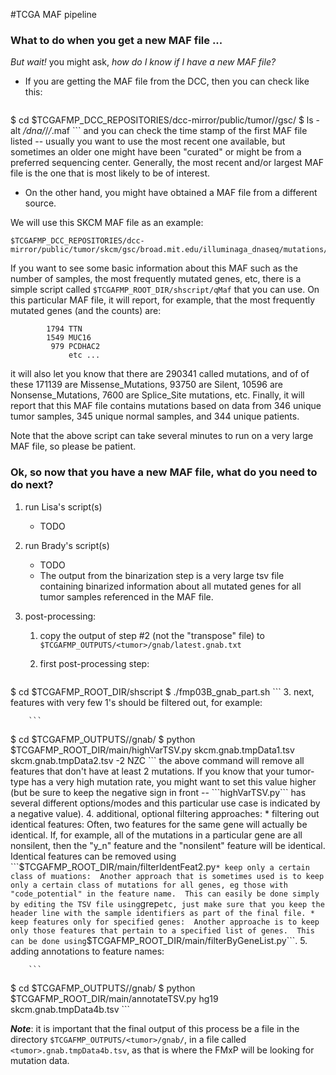 #TCGA MAF pipeline

### What to do when you get a new MAF file ...

*But wait!* you might ask, *how do I know if I have a new MAF file?*

- If you are getting the MAF file from the DCC, then you can check like this:

    ```
$ cd $TCGAFMP_DCC_REPOSITORIES/dcc-mirror/public/tumor/<tumor>/gsc/
$ ls -alt */*dna*/*/*/*.maf
    ```
and you can check the time stamp of the first MAF file listed -- usually you want to use the most recent one available, but sometimes an older one might have been "curated" or might be from a preferred sequencing center.
Generally, the most recent and/or largest MAF file is the one that is most likely to be of interest.

- On the other hand, you might have obtained a MAF file from a different
source.

We will use this SKCM MAF file as an example:
```
$TCGAFMP_DCC_REPOSITORIES/dcc-mirror/public/tumor/skcm/gsc/broad.mit.edu/illuminaga_dnaseq/mutations/broad.mit.edu_SKCM.IlluminaGA_DNASeq.Level_2.1.5.0/skcm_clean_pairs.aggregated.capture.tcga.uuid.somatic.maf
```

If you want to see some basic information about  this MAF such as the number of samples, the most frequently mutated genes, etc, there is a simple script called ```$TCGAFMP_ROOT_DIR/shscript/qMaf``` that you can use.  On this particular MAF file, it will report, for example, that the most frequently mutated genes (and the counts) are:

```
        1794 TTN
        1549 MUC16
         979 PCDHAC2
             etc ...
```
it will also let you know that there are 290341 called mutations, and of of these 171139 are Missense_Mutations, 93750 are Silent, 10596 are Nonsense_Mutations, 7600 are Splice_Site mutations, etc. Finally, it will
report that this MAF file contains mutations based on data from 346 unique 
tumor samples, 345 unique normal samples, and 344 unique patients.

Note that the above script can take several minutes to run on a very large
MAF file, so please be patient.

### Ok, so now that you have a new MAF file, what do you need to do next?

1. run Lisa's script(s)
	* TODO

2. run Brady's script(s)
	* TODO
	* The output from the binarization step is a very large tsv file containing binarized information about all mutated genes for all tumor samples referenced in the MAF file.


3. post-processing:
    1. copy the output of step #2 (not the "transpose" file) to ```$TCGAFMP_OUTPUTS/<tumor>/gnab/latest.gnab.txt```
    2. first post-processing step:

        ```
$ cd $TCGAFMP_ROOT_DIR/shscript
$ ./fmp03B_gnab_part.sh <tumor>
        ```
    3. next, features with very few 1's should be filtered out, for example:

        ```
$ cd $TCGAFMP_OUTPUTS/<tumor>/gnab/
$ python $TCGAFMP_ROOT_DIR/main/highVarTSV.py skcm.gnab.tmpData1.tsv skcm.gnab.tmpData2.tsv -2 NZC
        ```
        the above command will remove all features that don't have at least 2 mutations.  If you know that your tumor-type has a very high mutation rate, you might want to set this value higher (but be sure to keep the negative sign in front -- ```highVarTSV.py``` has several different options/modes and this particular use case is indicated by a negative value).
    4. additional, optional filtering approaches:
          * filtering out identical features: Often, two features for the same gene will actually be identical.  If, for example, all of the mutations in a particular gene are all nonsilent, then the "y_n" feature and the "nonsilent" feature will be identical.  Identical features can be removed using ```$TCGAFMP_ROOT_DIR/main/filterIdentFeat2.py```
          * keep only a certain class of muations:  Another approach that is sometimes used is to keep only a certain class of mutations for all genes, eg those with "code_potential" in the feature name.  This can easily be done simply by editing the TSV file using ```grep``` etc, just make sure that you keep the header line with the sample identifiers as part of the final file.
          * keep features only for specified genes:  Another approache is to keep only those features that pertain to a specified list of genes.  This can be done using ```$TCGAFMP_ROOT_DIR/main/filterByGeneList.py```.
    5. adding annotations to feature names:

        ```
$ cd $TCGAFMP_OUTPUTS/<tumor>/gnab/
$ python $TCGAFMP_ROOT_DIR/main/annotateTSV.py <infile> hg19 skcm.gnab.tmpData4b.tsv
        ```
        
***Note***: it is important that the final output of this process be a file in the directory ```$TCGAFMP_OUTPUTS/<tumor>/gnab/```, in a file called ```<tumor>.gnab.tmpData4b.tsv```, as that is where the FMxP will be looking for mutation data.

